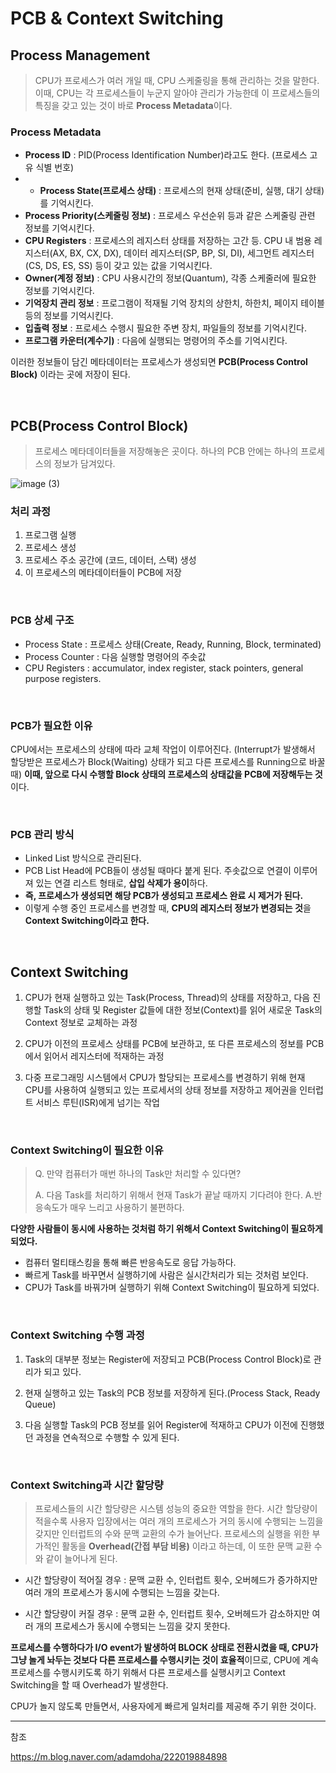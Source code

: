 # PCB & Context Switching

## Process Management

> CPU가 프로세스가 여러 개일 때, CPU 스케줄링을 통해 관리하는 것을 말한다.
이때, CPU는 각 프로세스들이 누군지 알아야 관리가 가능한데 이 프로세스들의 특징을 갖고 있는 것이 바로 **Process Metadata**이다.

### Process Metadata
- **Process ID** : PID(Process Identification Number)라고도 한다. (프로세스 고유 식별 번호)
- - **Process State(프로세스 상태)** : 프로세스의 현재 상태(준비, 실행, 대기 상태)를 기억시킨다.
- **Process Priority(스케줄링 정보)** : 프로세스 우선순위 등과 같은 스케줄링 관련 정보를 기억시킨다.
- **CPU Registers** : 프로세스의 레지스터 상태를 저장하는 고간 등. CPU 내 범용 레지스터(AX, BX, CX, DX), 데이터 레지스터(SP, BP, SI, DI), 세그먼트 레지스터(CS, DS, ES, SS) 등이 갖고 있는 값을 기억시킨다.
- **Owner(계정 정보)** : CPU 사용시간의 정보(Quantum), 각종 스케줄러에 필요한 정보를 기억시킨다.
- **기억장치 관리 정보** : 프로그램이 적재될 기억 장치의 상한치, 하한치, 페이지 테이블 등의 정보를 기억시킨다.
- **입출력 정보** : 프로세스 수행시 필요한 주변 장치, 파일들의 정보를 기억시킨다.
- **프로그램 카운터(계수기)** : 다음에 실행되는 명령어의 주소를 기억시킨다.

이러한 정보들이 담긴 메타데이터는 프로세스가 생성되면 **PCB(Process Control Block)** 이라는 곳에 저장이 된다.

<br/>

## PCB(Process Control Block)

> 프로세스 메타데이터들을 저장해놓은 곳이다. 
> 하나의 PCB 안에는 하나의 프로세스의 정보가 담겨있다.

![image (3)](https://user-images.githubusercontent.com/38287375/170870828-bc4ca5de-fabc-48d4-a2c6-45692a2c5bfd.png)

### 처리 과정

1. 프로그램 실행
2. 프로세스 생성
3. 프로세스 주소 공간에 (코드, 데이터, 스택) 생성
4. 이 프로세스의 메타데이터들이 PCB에 저장

<br/>

### PCB 상세 구조

- Process State : 프로세스 상태(Create, Ready, Running, Block, terminated)
- Process Counter : 다음 실행할 명령어의 주솟값
- CPU Registers : accumulator, index register, stack pointers, general purpose registers.

<br/>

### PCB가 필요한 이유

CPU에서는 프로세스의 상태에 따라 교체 작업이 이루어진다. (Interrupt가 발생해서 할당받은 프로세스가 Block(Waiting) 상태가 되고 다른 프로세스를 Running으로 바꿀 때)
**이때, 앞으로 다시 수행할 Block 상태의 프로세스의 상태값을 PCB에 저장해두는 것**이다.

<br/>

### PCB 관리 방식

- Linked List 방식으로 관리된다.
- PCB List Head에 PCB들이 생성될 때마다 붙게 된다. 주솟값으로 연결이 이루어져 있는 연결 리스트 형태로, **삽입 삭제가 용이**하다.
- **즉, 프로세스가 생성되면 해당 PCB가 생성되고 프로세스 완료 시 제거가 된다.**
- 이렇게 수행 중인 프로세스를 변경할 때, **CPU의 레지스터 정보가 변경되는 것**을 **Context Switching이라고 한다.**

<br/>

## Context Switching

1. CPU가 현재 실행하고 있는 Task(Process, Thread)의 상태를 저장하고, 다음 진행할 Task의 상태 및 Register 값들에 대한 정보(Context)를 읽어 새로운 Task의 Context 정보로 교체하는 과정

2. CPU가 이전의 프로세스 상태를 PCB에 보관하고, 또 다른 프로세스의 정보를 PCB에서 읽어서 레지스터에 적재하는 과정

3. 다중 프로그래밍 시스템에서 CPU가 할당되는 프로세스를 변경하기 위해 현재 CPU를 사용하여 실행되고 있는 프로세서의 상태 정보를 저장하고 제어권을 인터럽트 서비스 루틴(ISR)에게 넘기는 작업

<br/>

### Context Switching이 필요한 이유

> Q. 만약 컴퓨터가 매번 하나의 Task만 처리할 수 있다면?
>
> A. 다음 Task를 처리하기 위해서 현재 Task가 끝날 때까지 기다려야 한다.
> A.반응속도가 매우 느리고 사용하기 불편하다.

**다양한 사람들이 동시에 사용하는 것처럼 하기 위해서 Context Switching이 필요하게 되었다.**

- 컴퓨터 멀티태스킹을 통해 빠른 반응속도로 응답 가능하다.
- 빠르게 Task를 바꾸면서 실행하기에 사람은 실시간처리가 되는 것처럼 보인다.
- CPU가 Task를 바꿔가며 실행하기 위해 Context Switching이 필요하게 되었다.

<br/>

### Context Switching 수행 과정

1. Task의 대부분 정보는 Register에 저장되고 PCB(Process Control Block)로 관리가 되고 있다.

2. 현재 실행하고 있는 Task의 PCB 정보를 저장하게 된다.(Process Stack, Ready Queue)

3. 다음 실행할 Task의 PCB 정보를 읽어 Register에 적재하고 CPU가 이전에 진행했던 과정을 연속적으로 수행할 수 있게 된다.

<br/>

### Context Switching과 시간 할당량

> 프로세스들의 시간 할당량은 시스템 성능의 중요한 역할을 한다. 
> 시간 할당량이 적을수록 사용자 입장에서는 여러 개의 프로세스가 거의 동시에 수행되는 느낌을 갖지만 인터럽트의 수와 문맥 교환의 수가 늘어난다. 
> 프로세스의 실행을 위한 부가적인 활동을 **Overhead(간접 부담 비용)** 이라고 하는데, 이 또한 문맥 교환 수와 같이 늘어나게 된다. 

- 시간 할당량이 적어질 경우 : 문맥 교환 수, 인터럽트 횟수, 오버헤드가 증가하지만 여러 개의 프로세스가 동시에 수행되는 느낌을 갖는다.

- 시간 할당량이 커질 경우 : 문맥 교환 수, 인터럽트 횟수, 오버헤드가 감소하지만 여러 개의 프로세스가 동시에 수행되는 느낌을 갖지 못한다.

**프로세스를 수행하다가 I/O event가 발생하여 BLOCK 상태로 전환시켰을 때, CPU가 그냥 놀게 놔두는 것보다 다른 프로세스를 수행시키는 것이 효율적**이므로, CPU에 계속 프로세스를 수행시키도록 하기 위해서 다른 프로세스를 실행시키고 Context Switching을 할 때 Overhead가 발생한다.

CPU가 놀지 않도록 만들면서, 사용자에게 빠르게 일처리를 제공해 주기 위한 것이다.


---

참조

https://m.blog.naver.com/adamdoha/222019884898
